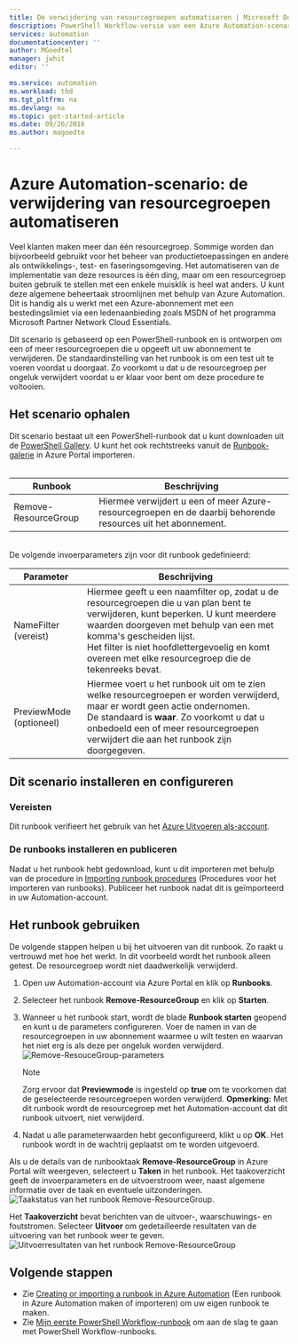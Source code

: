 ```yaml
---
title: De verwijdering van resourcegroepen automatiseren | Microsoft Docs
description: PowerShell Workflow-versie van een Azure Automation-scenario, inclusief runbooks om alle resourcegroepen in uw abonnement te verwijderen.
services: automation
documentationcenter: ''
author: MGoedtel
manager: jwhit
editor: ''

ms.service: automation
ms.workload: tbd
ms.tgt_pltfrm: na
ms.devlang: na
ms.topic: get-started-article
ms.date: 09/26/2016
ms.author: magoedte

---
```

# Azure Automation-scenario: de verwijdering van resourcegroepen automatiseren
Veel klanten maken meer dan één resourcegroep. Sommige worden dan bijvoorbeeld gebruikt voor het beheer van productietoepassingen en andere als ontwikkelings-, test- en faseringsomgeving. Het automatiseren van de implementatie van deze resources is één ding, maar om een resourcegroep buiten gebruik te stellen met een enkele muisklik is heel wat anders. U kunt deze algemene beheertaak stroomlijnen met behulp van Azure Automation. Dit is handig als u werkt met een Azure-abonnement met een bestedingslimiet via een ledenaanbieding zoals MSDN of het programma Microsoft Partner Network Cloud Essentials.

Dit scenario is gebaseerd op een PowerShell-runbook en is ontworpen om een of meer resourcegroepen die u opgeeft uit uw abonnement te verwijderen. De standaardinstelling van het runbook is om een test uit te voeren voordat u doorgaat. Zo voorkomt u dat u de resourcegroep per ongeluk verwijdert voordat u er klaar voor bent om deze procedure te voltooien.   

## Het scenario ophalen
Dit scenario bestaat uit een PowerShell-runbook dat u kunt downloaden uit de [PowerShell Gallery](https://www.powershellgallery.com/packages/Remove-ResourceGroup/1.0/DisplayScript). U kunt het ook rechtstreeks vanuit de [Runbook-galerie](automation-runbook-gallery.md) in Azure Portal importeren.<br><br>

| Runbook | Beschrijving |
| --- | --- |
| Remove-ResourceGroup |Hiermee verwijdert u een of meer Azure-resourcegroepen en de daarbij behorende resources uit het abonnement. |

<br>
De volgende invoerparameters zijn voor dit runbook gedefinieerd:

| Parameter | Beschrijving |
| --- | --- |
| NameFilter (vereist) |Hiermee geeft u een naamfilter op, zodat u de resourcegroepen die u van plan bent te verwijderen, kunt beperken. U kunt meerdere waarden doorgeven met behulp van een met komma's gescheiden lijst.<br>Het filter is niet hoofdlettergevoelig en komt overeen met elke resourcegroep die de tekenreeks bevat. |
| PreviewMode (optioneel) |Hiermee voert u het runbook uit om te zien welke resourcegroepen er worden verwijderd, maar er wordt geen actie ondernomen.<br>De standaard is **waar**. Zo voorkomt u dat u onbedoeld een of meer resourcegroepen verwijdert die aan het runbook zijn doorgegeven. |

## Dit scenario installeren en configureren
### Vereisten
Dit runbook verifieert het gebruik van het [Azure Uitvoeren als-account](automation-sec-configure-azure-runas-account.md).    

### De runbooks installeren en publiceren
Nadat u het runbook hebt gedownload, kunt u dit importeren met behulp van de procedure in [Importing runbook procedures](automation-creating-importing-runbook.md#importing-a-runbook-from-a-file-into-Azure-Automation) (Procedures voor het importeren van runbooks). Publiceer het runbook nadat dit is geïmporteerd in uw Automation-account.

## Het runbook gebruiken
De volgende stappen helpen u bij het uitvoeren van dit runbook. Zo raakt u vertrouwd met hoe het werkt. In dit voorbeeld wordt het runbook alleen getest. De resourcegroep wordt niet daadwerkelijk verwijderd.  

1. Open uw Automation-account via Azure Portal en klik op **Runbooks**.
2. Selecteer het runbook **Remove-ResourceGroup** en klik op **Starten**.
3. Wanneer u het runbook start, wordt de blade **Runbook starten** geopend en kunt u de parameters configureren. Voer de namen in van de resourcegroepen in uw abonnement waarmee u wilt testen en waarvan het niet erg is als deze per ongeluk worden verwijderd.<br> ![Remove-ResouceGroup-parameters](media/automation-scenario-remove-resourcegroup/remove-resourcegroup-input-parameters.png)
   
   > [!NOTE]
   > Zorg ervoor dat **Previewmode** is ingesteld op **true** om te voorkomen dat de geselecteerde resourcegroepen worden verwijderd.  **Opmerking:** Met dit runbook wordt de resourcegroep met het Automation-account dat dit runbook uitvoert, niet verwijderd.  
   > 
   > 
4. Nadat u alle parameterwaarden hebt geconfigureerd, klikt u op **OK**. Het runbook wordt in de wachtrij geplaatst om te worden uitgevoerd.  

Als u de details van de runbooktaak **Remove-ResourceGroup** in Azure Portal wilt weergeven, selecteert u **Taken** in het runbook. Het taakoverzicht geeft de invoerparameters en de uitvoerstroom weer, naast algemene informatie over de taak en eventuele uitzonderingen.<br> ![Taakstatus van het runbook Remove-ResourceGroup](media/automation-scenario-remove-resourcegroup/remove-resourcegroup-runbook-job-status.png).

Het **Taakoverzicht** bevat berichten van de uitvoer-, waarschuwings- en foutstromen. Selecteer **Uitvoer** om gedetailleerde resultaten van de uitvoering van het runbook weer te geven.<br> ![Uitvoerresultaten van het runbook Remove-ResourceGroup](media/automation-scenario-remove-resourcegroup/remove-resourcegroup-runbook-job-output.png)

## Volgende stappen
* Zie [Creating or importing a runbook in Azure Automation](automation-creating-importing-runbook.md) (Een runbook in Azure Automation maken of importeren) om uw eigen runbook te maken.
* Zie [Mijn eerste PowerShell Workflow-runbook](automation-first-runbook-textual.md) om aan de slag te gaan met PowerShell Workflow-runbooks.

<!--HONumber=Oct16_HO3-->


